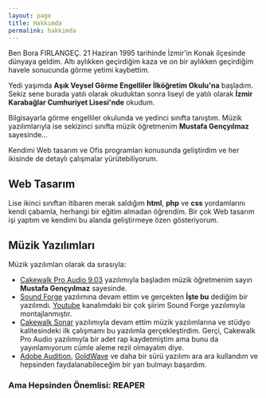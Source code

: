 ```yaml
---
layout: page
title: Hakkımda
permalink: hakkimda
---
```


Ben Bora FIRLANGEÇ. 21 Haziran 1995 tarihinde İzmir'in Konak ilçesinde dünyaya geldim. Altı aylıkken geçirdiğim kaza ve on bir aylıkken geçirdiğim havele sonucunda görme yetimi kaybettim.

Yedi yaşımda **Aşık Veysel Görme Engelliler İlköğretim Okulu'na** başladım. Sekiz sene burada yatılı olarak okuduktan sonra liseyi de yatılı olarak **İzmir Karabağlar Cumhuriyet Lisesi'nde** okudum.

Bilgisayarla görme engelliler okulunda ve yedinci sınıfta tanıştım. Müzik yazılımlarıyla ise sekizinci sınıfta müzik öğretmenim **Mustafa Gençyılmaz** sayesinde...

Kendimi Web tasarım ve Ofis programları konusunda geliştirdim ve her ikisinde de detaylı çalışmalar yürütebiliyorum.

## Web Tasarım

Lise ikinci sınıftan itibaren merak saldığım **html**, **php** ve **css** yordamlarını kendi çabamla, herhangi bir eğitim almadan öğrendim. Bir çok Web tasarım işi yaptım ve kendimi bu alanda geliştirmeye özen gösteriyorum.

## Müzik Yazılımları

Müzik yazılımları olarak da sırasıyla:

- [Cakewalk Pro Audio 9.03](https://www.cakewalk.com) yazılımıyla başladım müzik öğretmenim sayın **Mustafa Gençyılmaz** sayesinde.
- [Sound Forge](https://www.sony.com/) yazılımına devam ettim ve gerçekten **İşte bu** dediğim bir yazılımdı. [Youtube](https://www.youtube.com/borafirlangec) kanalımdaki bir çok şiirim Sound Forge yazılımıyla montajlanmıştır.
- [Cakewalk Sonar](https://www.cakewalk.com/) yazılımıyla devam ettim müzik yazılımlarına ve stüdyo kalitesindeki ilk çalışmamı bu yazılımla gerçekleştirdim. Gerçi, Cakewalk Pro Audio yazılımıyla bir adet rap kaydetmiştim ama bunu da yayınlamıyorum cümle aleme rezil olmayalım diye.
- [Adobe Audition](https://www.adobe.com/), [GoldWave](https://www.goldwave.com/) ve daha bir sürü yazılımı ara ara kullandım ve hepsinden faydalanabileceğim bir yan bulmayı başardım.

### Ama Hepsinden Önemlisi: **REAPER**

